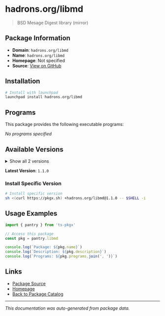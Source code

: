 # hadrons.org/libmd

> BSD Mesage Digest library (mirror)

## Package Information

- **Domain**: `hadrons.org/libmd`
- **Name**: `hadrons.org/libmd`
- **Homepage**: Not specified
- **Source**: [View on GitHub](https://github.com/pkgxdev/pantry/tree/main/projects/hadrons.org/libmd/package.yml)

## Installation

```bash
# Install with launchpad
launchpad install hadrons.org/libmd
```

## Programs

This package provides the following executable programs:

*No programs specified*

## Available Versions

<details>
<summary>Show all 2 versions</summary>

- `1.1.0`, `1.0.4`

</details>

**Latest Version**: `1.1.0`

### Install Specific Version

```bash
# Install specific version
sh <(curl https://pkgx.sh) +hadrons.org/libmd@1.1.0 -- $SHELL -i
```

## Usage Examples

```typescript
import { pantry } from 'ts-pkgx'

// Access this package
const pkg = pantry.libmd

console.log(`Package: ${pkg.name}`)
console.log(`Description: ${pkg.description}`)
console.log(`Programs: ${pkg.programs.join(', ')}`)
```

## Links

- [Package Source](https://github.com/pkgxdev/pantry/tree/main/projects/hadrons.org/libmd/package.yml)
- [Homepage](#)
- [Back to Package Catalog](../../package-catalog.md)

---

*This documentation was auto-generated from package data.*
